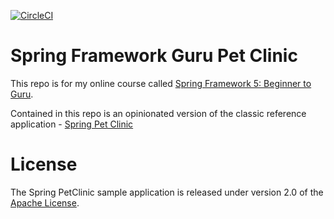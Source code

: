 [![CircleCI](https://dl.circleci.com/status-badge/img/gh/WJ-van-Hoek/sfg-pet-clinic/tree/learning.svg?style=svg)](https://dl.circleci.com/status-badge/redirect/gh/WJ-van-Hoek/sfg-pet-clinic/tree/learning)

# Spring Framework Guru Pet Clinic

This repo is for my online course called [Spring Framework 5: Beginner to Guru](https://www.udemy.com/spring-framework-5-beginner-to-guru/?couponCode=GITHUB_SFGPETCLINIC).

Contained in this repo is an opinionated version of the classic reference application - [Spring Pet Clinic](https://github.com/spring-projects/spring-petclinic)



# License

The Spring PetClinic sample application is released under version 2.0 of the [Apache License](http://www.apache.org/licenses/LICENSE-2.0).
